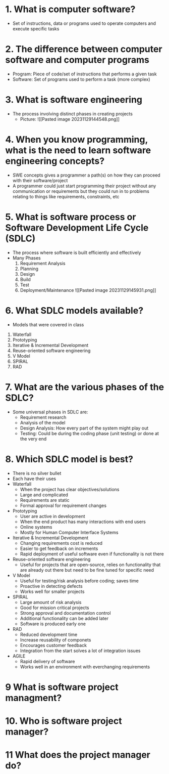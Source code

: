 # 1. What is computer software?
- Set of instructions, data or programs used to operate computers and execute specific tasks

# 2. The difference between computer software and computer programs
- Program: Piece of code/set of instructions that performs a given task
- Software: Set of programs used to perform a task (more complex)


# 3. What is software engineering 
- The process involving distinct phases in creating projects
	- Picture: ![[Pasted image 20231129144548.png]]



# 4. When you know programming, what is the need to learn software engineering concepts?
- SWE concepts gives a programmer a path(s) on how they can proceed with their software/project
- A programmer could just start programming their project without any communication or requirements but they could run in to problems relating to things like requirements, constraints, etc


# 5. What is software process or Software Development Life Cycle (SDLC)
- The process where software is built efficiently and effectively
- Many Phases
	1. Requirement Analysis
	2. Planning
	3. Design
	4. Build
	5. Test
	6. Deployment/Maintenance
 ![[Pasted image 20231129145931.png]]

# 6. What SDLC models available? 
- Models that were covered in class
1. Waterfall
2. Prototyping
3. Iterative & Incremental Development
4. Reuse-oriented software engineering
5. V Model
6. SPIRAL
7. RAD



# 7. What are the various phases of the SDLC?
- Some universal phases in SDLC are:
	- Requirement research
	- Analysis of the model
	- Design Analysis: How every part of the system might play out
	- Testing: Could be during the coding phase (unit testing) or done at the very end



# 8. Which SDLC model is best?
- There is no silver bullet
- Each have their uses
- Waterfall 
	- When the project has clear objectives/solutions
	- Large and complicated
	- Requirements are static
	- Formal approval for requirement changes
-  Prototyping
	- User are active in development
	- When the end product has many interactions with end users
	- Online systems
	- Mostly for Human Computer Interface Systems
-  Iterative & Incremental Development
	- Changing requirements cost is reduced
	- Easier to get feedback on increments
	- Rapid deployment of useful software even if functionality is not there
- Reuse-oriented software engineering
	- Useful for projects that are open-source, relies on functionality that are already out there but need to be fine tuned for specific need
-  V Model
	- Useful for testing/risk analysis before coding; saves time
	- Proactive in detecting defects
	- Works well for smaller projects
- SPIRAL
	- Large amount of risk analysis
	- Good for mission critical projects
	- Strong approval and documentation control
	- Additional functionality can be added later
	- Software is produced early one
-  RAD
	- Reduced development time
	- Increase reusability of componets
	- Encourages customer feedback
	- Integration from the start solves a lot of integration issues
- AGILE
	- Rapid delivery of software
	- Works well in an environment with everchanging requirements


# 9 What is software project managment? 

# 10. Who is software project manager?

# 11 What does the project manager do?
